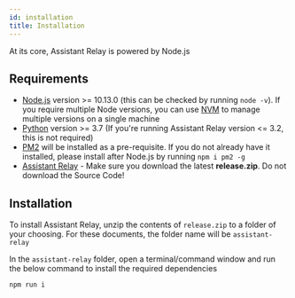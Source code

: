 ```yaml
---
id: installation
title: Installation
---
```


At its core, Assistant Relay is powered by Node.js
## Requirements
* [Node.js](https://nodejs.org/en/) version >= 10.13.0 (this can be checked by running `node -v`). If you require multiple Node versions, you can use [NVM](https://github.com/nvm-sh/nvm) to manage multiple versions on a single machine
* [Python](https://www.python.org/downloads/) version >= 3.7 (If you're running Assistant Relay version <= 3.2, this is not required)
* [PM2](https://pm2.keymetrics.io/) will be installed as a pre-requisite. If you do not already have it installed, please install after Node.js by running `npm i pm2 -g`
* [Assistant Relay](https://github.com/greghesp/assistant-relay/releases) - Make sure you download the latest **release.zip**.  Do not download the Source Code!

## Installation

To install Assistant Relay, unzip the contents of `release.zip` to a folder of your choosing. For these documents, the folder name will be `assistant-relay`

In the `assistant-relay` folder, open a terminal/command window and run the below command to install the required dependencies
```
npm run i
``` 











